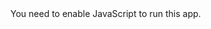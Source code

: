 <!doctype html><html lang="en"><head><meta charset="utf-8"/><link rel="icon" href="/favicon.ico"/><meta name="viewport" content="width=device-width,initial-scale=1"/><meta name="theme-color" content="#000000"/><meta name="description" content="Web site created using create-react-app"/><link rel="apple-touch-icon" href="/logo192.png"/><link rel="manifest" href="/manifest.json"/><title>Landing</title><script defer="defer" src="/static/js/main.2b35507b.js"></script><link href="/static/css/main.c9c8d42a.css" rel="stylesheet"></head><body><noscript>You need to enable JavaScript to run this app.</noscript><div id="root"></div></body></html>